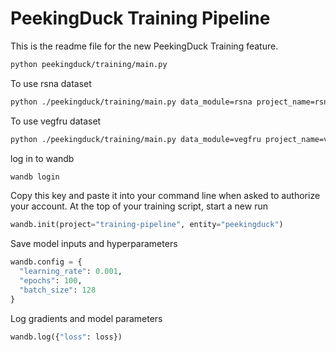 # PeekingDuck Training Pipeline

This is the readme file for the new PeekingDuck Training feature.

```sh
python peekingduck/training/main.py
```

To use rsna dataset
```sh
python ./peekingduck/training/main.py data_module=rsna project_name=rsna
```

To use vegfru dataset
```sh
python ./peekingduck/training/main.py data_module=vegfru project_name=vegfru
```

log in to wandb
```sh
wandb login
```
Copy this key and paste it into your command line when asked to authorize your account.
At the top of your training script, start a new run
```py
wandb.init(project="training-pipeline", entity="peekingduck")
```

Save model inputs and hyperparameters
```py
wandb.config = {
  "learning_rate": 0.001,
  "epochs": 100,
  "batch_size": 128
}
```

Log gradients and model parameters
```py
wandb.log({"loss": loss})
```